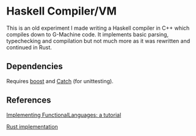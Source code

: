 # Haskell Compiler/VM

This is an old experiment I made writing a Haskell compiler in C++ which compiles down to G-Machine code. It implements basic parsing, typechecking and compilation but not much more as it was rewritten and continued in Rust.

## Dependencies

Requires [boost](http://boost.org/) and [Catch](https://github.com/philsquared/Catch) (for unittesting).

## References

[Implementing FunctionalLanguages: a tutorial](http://research.microsoft.com/en-us/um/people/simonpj/Papers/pj-lester-book/)

[Rust implementation](https://github.com/Marwes/haskell-compiler)

